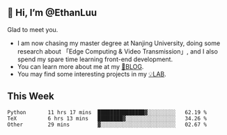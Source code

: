 ## 👋 Hi, I’m @EthanLuu

Glad to meet you.

- I am now chasing my master degree at Nanjing University, doing some research about 「Edge Computing & Video Transmission」, and I also spend my spare time learning front-end development.
- You can learn more about me at my [📝BLOG](https://blog.ethanloo.cn).
- You may find some interesting projects in my [💡LAB](https://lab.ethanloo.cn).

## This Week
<!--START_SECTION:waka-->

```text
Python       11 hrs 17 mins  ███████████████▓░░░░░░░░░   62.19 %
TeX          6 hrs 13 mins   ████████▓░░░░░░░░░░░░░░░░   34.26 %
Other        29 mins         ▓░░░░░░░░░░░░░░░░░░░░░░░░   02.67 %
```

<!--END_SECTION:waka-->
